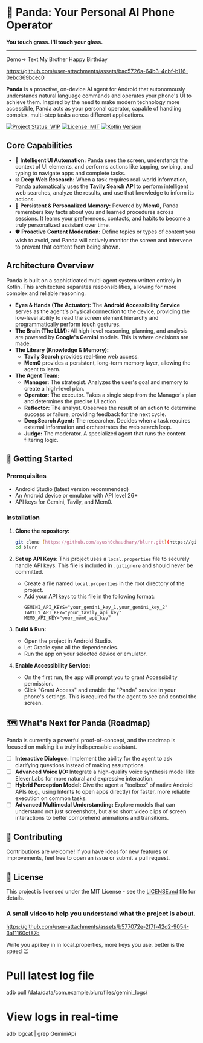 # 🐼 Panda: Your Personal AI Phone Operator

**You touch grass. I'll touch your glass.**

---

Demo-> Text My Brother Happy Birthday

https://github.com/user-attachments/assets/bac5726a-64b3-4cbf-b116-0ebc369bcec0




**Panda** is a proactive, on-device AI agent for Android that autonomously understands natural language commands and operates your phone's UI to achieve them. Inspired by the need to make modern technology more accessible, Panda acts as your personal operator, capable of handling complex, multi-step tasks across different applications.

[![Project Status: WIP](https://img.shields.io/badge/project%20status-wip-yellow.svg)](https://wip.vost.pt/)
[![License: MIT](https://img.shields.io/badge/License-MIT-blue.svg)](https://opensource.org/licenses/MIT)
[![Kotlin Version](https://img.shields.io/badge/Kotlin-1.9.22-7F52FF.svg?logo=kotlin)](https://kotlinlang.org)

## Core Capabilities

* 🧠 **Intelligent UI Automation:** Panda sees the screen, understands the context of UI elements, and performs actions like tapping, swiping, and typing to navigate apps and complete tasks.
* 🌐 **Deep Web Research:** When a task requires real-world information, Panda automatically uses the **Tavily Search API** to perform intelligent web searches, analyze the results, and use that knowledge to inform its actions.
* 💾 **Persistent & Personalized Memory:** Powered by **Mem0**, Panda remembers key facts about you and learned procedures across sessions. It learns your preferences, contacts, and habits to become a truly personalized assistant over time.
* 🛡️ **Proactive Content Moderation:** Define topics or types of content you wish to avoid, and Panda will actively monitor the screen and intervene to prevent that content from being shown.

## Architecture Overview

Panda is built on a sophisticated multi-agent system written entirely in Kotlin. This architecture separates responsibilities, allowing for more complex and reliable reasoning.

* **Eyes & Hands (The Actuator):** The **Android Accessibility Service** serves as the agent's physical connection to the device, providing the low-level ability to read the screen element hierarchy and programmatically perform touch gestures.
* **The Brain (The LLM):** All high-level reasoning, planning, and analysis are powered by **Google's Gemini** models. This is where decisions are made.
* **The Library (Knowledge & Memory):**
    * **Tavily Search** provides real-time web access.
    * **Mem0** provides a persistent, long-term memory layer, allowing the agent to learn.
* **The Agent Team:**
    * **Manager:** The strategist. Analyzes the user's goal and memory to create a high-level plan.
    * **Operator:** The executor. Takes a single step from the Manager's plan and determines the precise UI action.
    * **Reflector:** The analyst. Observes the result of an action to determine success or failure, providing feedback for the next cycle.
    * **DeepSearch Agent:** The researcher. Decides when a task requires external information and orchestrates the web search loop.
    * **Judge:** The moderator. A specialized agent that runs the content filtering logic.

## 🚀 Getting Started

### Prerequisites
* Android Studio (latest version recommended)
* An Android device or emulator with API level 26+
* API keys for Gemini, Tavily, and Mem0.

### Installation

1.  **Clone the repository:**
    ```bash
    git clone [https://github.com/ayush0chaudhary/blurr.git](https://github.com/ayush0chaudhary/blurr.git)
    cd blurr
    ```

2.  **Set up API Keys:**
    This project uses a `local.properties` file to securely handle API keys. This file is included in `.gitignore` and should never be committed.
    * Create a file named `local.properties` in the root directory of the project.
    * Add your API keys to this file in the following format:
        ```properties
        GEMINI_API_KEYS="your_gemini_key_1,your_gemini_key_2"
        TAVILY_API_KEY="your_tavily_api_key"
        MEM0_API_KEY="your_mem0_api_key"
        ```

3.  **Build & Run:**
    * Open the project in Android Studio.
    * Let Gradle sync all the dependencies.
    * Run the app on your selected device or emulator.

4.  **Enable Accessibility Service:**
    * On the first run, the app will prompt you to grant Accessibility permission.
    * Click "Grant Access" and enable the "Panda" service in your phone's settings. This is required for the agent to see and control the screen.

## 🗺️ What's Next for Panda (Roadmap)

Panda is currently a powerful proof-of-concept, and the roadmap is focused on making it a truly indispensable assistant.

* [ ] **Interactive Dialogue:** Implement the ability for the agent to ask clarifying questions instead of making assumptions.
* [ ] **Advanced Voice I/O:** Integrate a high-quality voice synthesis model like ElevenLabs for more natural and expressive interaction.
* [ ] **Hybrid Perception Model:** Give the agent a "toolbox" of native Android APIs (e.g., using Intents to open apps directly) for faster, more reliable execution on common tasks.
* [ ] **Advanced Multimodal Understanding:** Explore models that can understand not just screenshots, but also short video clips of screen interactions to better comprehend animations and transitions.

## 🤝 Contributing

Contributions are welcome! If you have ideas for new features or improvements, feel free to open an issue or submit a pull request.

## 📜 License

This project is licensed under the MIT License - see the [LICENSE.md](LICENSE.md) file for details.

### A small video to help you understand what the project is about. 
https://github.com/user-attachments/assets/b577072e-2f7f-42d2-9054-3a11160cf87d

Write you api key in in local.properties, more keys you use, better is the speed 😉


# Pull latest log file
adb pull /data/data/com.example.blurr/files/gemini_logs/

# View logs in real-time
adb logcat | grep GeminiApi
